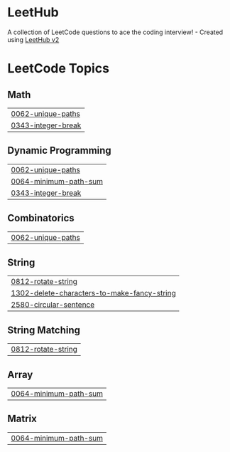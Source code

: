 # LeetHub
A collection of LeetCode questions to ace the coding interview! - Created using [LeetHub v2](https://github.com/arunbhardwaj/LeetHub-2.0)

<!---LeetCode Topics Start-->
# LeetCode Topics
## Math
|  |
| ------- |
| [0062-unique-paths](https://github.com/lokeshsk1/LeetHub/tree/master/0062-unique-paths) |
| [0343-integer-break](https://github.com/lokeshsk1/LeetHub/tree/master/0343-integer-break) |
## Dynamic Programming
|  |
| ------- |
| [0062-unique-paths](https://github.com/lokeshsk1/LeetHub/tree/master/0062-unique-paths) |
| [0064-minimum-path-sum](https://github.com/lokeshsk1/LeetHub/tree/master/0064-minimum-path-sum) |
| [0343-integer-break](https://github.com/lokeshsk1/LeetHub/tree/master/0343-integer-break) |
## Combinatorics
|  |
| ------- |
| [0062-unique-paths](https://github.com/lokeshsk1/LeetHub/tree/master/0062-unique-paths) |
## String
|  |
| ------- |
| [0812-rotate-string](https://github.com/lokeshsk1/LeetHub/tree/master/0812-rotate-string) |
| [1302-delete-characters-to-make-fancy-string](https://github.com/lokeshsk1/LeetHub/tree/master/1302-delete-characters-to-make-fancy-string) |
| [2580-circular-sentence](https://github.com/lokeshsk1/LeetHub/tree/master/2580-circular-sentence) |
## String Matching
|  |
| ------- |
| [0812-rotate-string](https://github.com/lokeshsk1/LeetHub/tree/master/0812-rotate-string) |
## Array
|  |
| ------- |
| [0064-minimum-path-sum](https://github.com/lokeshsk1/LeetHub/tree/master/0064-minimum-path-sum) |
## Matrix
|  |
| ------- |
| [0064-minimum-path-sum](https://github.com/lokeshsk1/LeetHub/tree/master/0064-minimum-path-sum) |
<!---LeetCode Topics End-->